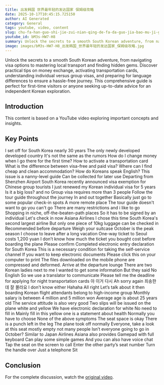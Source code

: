 ```yaml
---
title: 出发韩国 世界最年轻的发达国家 保姆级攻略
date: 2025-10-17T10:45:15.725150
author: AI Generated
category: General
tags: youtube, video, content
slug: chu-fa-han-guo-shi-jie-zui-nian-qing-de-fa-da-guo-jia-bao-mu-ji-gong-lue-1
youtube_id: bM3s-HW7-H8
summary: Unlock the secrets to a smooth South Korean adventure, from navigating visa options to mastering local transport and finding hidden gems. Discover practical tips on money exchange, activating transportation cards, understanding individual versus group visas, and preparing for language differences to ensure a hassle-free journey. This comprehensive guide is perfect for first-time visitors or anyone seeking up-to-date advice for an independent Korean exploration.
image: images/bM3s-HW7-H8_出发韩国_世界最年轻的发达国家_保姆级攻略.jpg
---
```


Unlock the secrets to a smooth South Korean adventure, from navigating visa options to mastering local transport and finding hidden gems. Discover practical tips on money exchange, activating transportation cards, understanding individual versus group visas, and preparing for language differences to ensure a hassle-free journey. This comprehensive guide is perfect for first-time visitors or anyone seeking up-to-date advice for an independent Korean exploration.

## Introduction

This content is based on a YouTube video exploring important concepts and insights.

## Key Points

I set off for South Korea nearly 30 years The only newly developed developed country It's not the same as the rumors How do I change money when I go there for the first time? How to activate a transportation card What is the difference between visa-free and paid visa? Where can I find cheap and clean accommodation? How do Koreans speak English? This issue is a nanny-level guide Can be collected for later use Departing from Shenzhen Airport South Korea recently announced visa exemption for Chinese group tourists I just renewed my Korean individual visa for 5 years Is it a big loss? and no Group visa requires more than 3 people Follow the tour guide throughout the journey In and out together Basically just go to some popular check-in spots A more remote place The tour guide doesn't want to go you can't go There are many restrictions and i like to go Shopping in niche, off-the-beaten-path places So it has to be signed by an individual Let's check in now Asiana Airlines I chose this time South Korea's second largest airline But only one piece of 10kg luggage can be checked in Recommended before departure Weigh your suitcase October is the peak season I choose to leave after a long vacation One-way ticket to Seoul costs 1,200 yuan I don’t know how much the ticket you bought cost before boarding the plane Please confirm Completed electronic entry declaration for South Korea This is a necessary condition for taking the self-service channel If you want to keep electronic documents Please click this on your computer to print The files downloaded on the mobile phone are compressed and deformed. Arrive at the departure lounge There are two Korean ladies next to me I wanted to get some information But they said No English So we use a translator to communicate Please tell me the deadline for applying for night transportation cards 아 이거 다시 Ah sorry again 죄송한데 잘 몰라요 I don't know either Hahaha All right Let’s talk about it then boarding Korean flight attendants belong to high-income group Monthly salary is between 4 million and 5 million won Average age is about 25 years old The service attitude is also very good Two slips will be issued on the plane white and yellow We have electronic declaration for white No need to fill in Mainly fill in this yellow one is a statement about health Normally you have to choose None of the above symptoms The seat space is okay There is a punch left in the leg The plane took off normally Everyone, take a look at this seat mostly empty not many people Isn’t everyone going to go in October? Similar to Japan Airlines Asiana also provides Gamepad with full keyboard Can play some simple games And you can also have voice chat Tap the seat on the screen to call Enter the other party’s seat number Turn the handle over Just a telephone Sit

## Conclusion

For the complete discussion, watch the [original video](https://www.youtube.com/watch?v=bM3s-HW7-H8).
